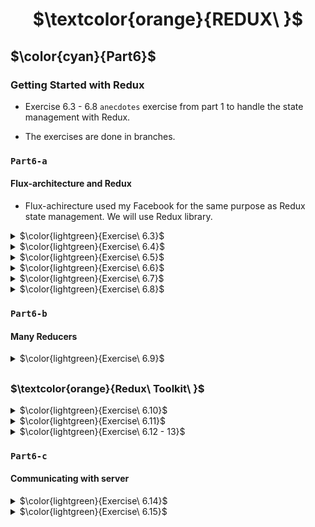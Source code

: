 <h1 align="center"> $\textcolor{orange}{REDUX\ }$
</h1>

## $\color{cyan}{Part6}$

### Getting Started with Redux

- Exercise 6.3 - 6.8 `anecdotes` exercise from part 1 to handle the state management with Redux.

- The exercises are done in branches.

### `Part6-a`

#### Flux-architecture and Redux

- Flux-achirecture used my Facebook for the same purpose as Redux state management. We will use Redux library.

<details>
<summary>
 $\color{lightgreen}{Exercise\ 6.3}$

 </summary>

Implement fuctionality for the number of votes to be stored to a Redux store.

</details>

<details>
<summary>
 $\color{lightgreen}{Exercise\ 6.4}$

 </summary>

Implement fuctionality for adding new anecdotes to be stored to a Redux store.

- You can keep the form uncontrolled like we did earlier

</details>

<details>
<summary>
 $\color{lightgreen}{Exercise\ 6.5}$

 </summary>

List of anecdotes are ordered by the number of votes.

</details>

<details>
<summary>
 $\color{lightgreen}{Exercise\ 6.6}$

 </summary>

Separate the creation of action-objects to action creator-functions and place them in the src/reducers/anecdoteReducer.js file

</details>

<details>
<summary>
 $\color{lightgreen}{Exercise\ 6.7}$

 </summary>

Separate the creation of new anecdote logic to its own component called
`AnecdoteForm.js`

</details>

<details>
<summary>
 $\color{lightgreen}{Exercise\ 6.8}$

 </summary>

Move rendering of the anecdote list and logic and voting count logic to one component.Component called
`AnecdoteList.js`

</details>

### `Part6-b`

#### Many Reducers

<details>
<summary>
 $\color{lightgreen}{Exercise\ 6.9}$

 </summary>

Implementing filtering of the acnecdotes list.

Create Filter component and `combineReducer function`.

</details>

## <h3 > $\textcolor{orange}{Redux\ Toolkit\ }$

</h3>

<details>
<summary>
 $\color{lightgreen}{Exercise\ 6.10}$

 </summary>
$\color{lightblue}{Step\ 8}$

Implementing `Redux Toolkit` to run the project.

```
npm install @reduxjs/toolkit
```

- Separate the creation of the store in `store.js` instead of inside `index.js` . Use Redux Toolkit's `configureStore` function for store creation.

- With Redux Toolkit,create reducer and related action creators using the `createSlice` function.

- Change filter reducer and action creators(filterReducer.js) to use the Redux Toolkit's createSlice function.

</details>

<details>
<summary>
 $\color{lightgreen}{Exercise\ 6.11}$

 </summary>
   $\color{lightblue}{Step\ 9}$

- Create the store using Redux Toolkit's `configureStore` function

- With Redux Toolkit,create reducer and related action creators using the `createSlice function`.

- Change filter reducer and action creators(anecdoteReduce.js) to use the Redux Toolkit's createSlice function.

</details>

<details>
<summary>
 $\color{lightgreen}{Exercise\ 6.12 - 13}$

 </summary>
   $\color{lightblue}{Step\ 10\ -\ 11}$

- Render notification message stored in the Redux store.

- Create separate reducer for the notification using `createSlice` and include it in `configureStore` for store creation.

- Set timeout for the notification message.

</details>

### `Part6-c`

#### Communicating with server

<details>
<summary>
$\color{lightgreen}{Exercise\ 6.14}$

 </summary>

$\color{lightblue}{Step\ 1}$

- Getting data from the backend
  In this exercise we will use `json-server`.

1. Create dummy data in `db.json` placed in the 'root' of the project.
2. Install json-server for the project ...

```
npm install json-server --save-dev
```

3.  Add scripts line in `package.json`

```
"server": "json-server -p3001 --watch db.

```

4.  Launch json-server
    `   npm run server`
    'preview `http://localhost:3001/anecdotes`

$\color{lightyellow}{Fetching\ data\ from\ the\ backend}$

Use a fetch method to get the data using `axios` in `services/anecdotes.js` .

```
npm install axios
```

\*\* We did not use `await` where it only works inside `async` functions.For the simple nature of this operation we'll abtain from using `async`.

</details>

<details>
<summary>
$\color{lightgreen}{Exercise\ 6.15}$

 </summary>

$\color{lightblue}{Step\ 2}$

5. Change the creation of new anecdotes to be stored in backend(db.json).

</details>
